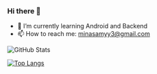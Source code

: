 ### Hi there 👋

- 🌱 I’m currently learning Android and Backend
- 📫 How to reach me: minasamyy3@gmail.com

![GitHub Stats](https://github-readme-stats.vercel.app/api?username=minasa576&theme=radical)

[![Top Langs](https://github-readme-stats.vercel.app/api/top-langs/?username=mina576&langs_count=8)](https://github.com/anuraghazra/github-readme-stats)
